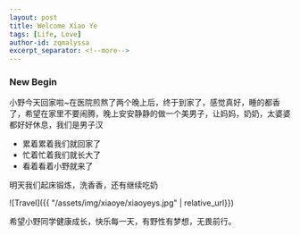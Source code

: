 ```yaml
---
layout: post
title: Welcome Xiao Ye
tags: [Life, Love]
author-id: zqmalyssa
excerpt_separator: <!--more-->
---
```


### New Begin

小野今天回家啦~在医院煎熬了两个晚上后，终于到家了，感觉真好，睡的都香了，希望在家里不要闹腾，晚上安安静静的做一个美男子，让妈妈，奶奶，太婆婆都好好休息，我们是男子汉

* 累着累着我们就回家了
* 忙着忙着我们就长大了
* 看着看着小野就来了

明天我们起床锻炼，洗香香，还有继续吃奶

![Travel]({{ "/assets/img/xiaoye/xiaoyeys.jpg" | relative_url}})

希望小野同学健康成长，快乐每一天，有野性有梦想，无畏前行。

